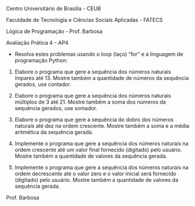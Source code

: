 Centro Universitário de Brasília - CEUB

Faculdade de Tecnologia e Ciências Sociais Aplicadas - FATECS

Lógica de Programação - Prof. Barbosa

Avaliação Prática 4 – AP4

- Resolva estes problemas usando o loop (laço) “for” e a linguagem de programação Python:

1.  Elabore o programa que gere a sequência dos números naturais ímpares até 13. Mostre também a quantidade de números da sequência gerados, use contador.

2.  Elabore o programa que gere a sequência dos números naturais múltiplos de 3 até 21. Mostre também a soma dos números da sequência gerados, use somador.

3.  Elabore o programa que gere a sequência do dobro dos números naturais até dez na ordem crescente. Mostre também a soma e a média aritmética da sequência gerada.

4.  Implemente o programa que gere a sequência dos números naturais na ordem crescente até um valor final fornecido (digitado) pelo usuário. Mostre também a quantidade de valores da sequência gerada.

5.  Implemente o programa que gere a sequência dos números naturais na ordem decrescente até o valor zero e o valor inicial será fornecido (digitado) pelo usuário. Mostre também a quantidade de valores da sequência gerada.

Prof. Barbosa